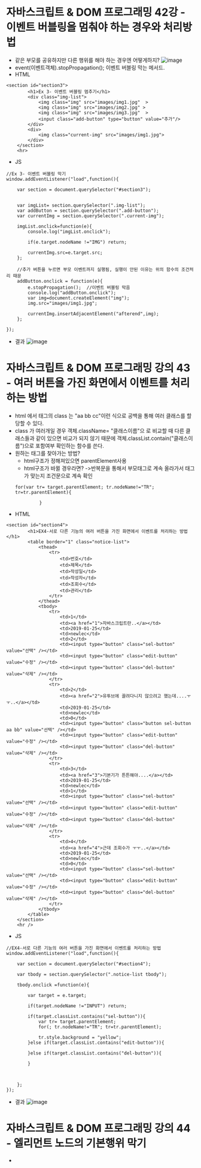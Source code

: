 # 자바스크립트 & DOM 프로그래밍 42강 - 이벤트 버블링을 멈춰야 하는 경우와 처리방법
* 같은 부모를 공유하지만 다른 행위를 해야 하는 경우엔 어떻게하지?
![image](https://github.com/resti999/TIL/assets/40667871/5f7addaa-9cdf-45ca-94b3-e549bab9149e)
* event(이벤트객체).stopPropagation(); 이벤트 버블링 막는 메서드.
* HTML
```
<section id="section3">
        <h1>Ex 3- 이벤트 버블링 멈추기</h1>
        <div class="img-list">
            <img class="img" src="images/img1.jpg"  >
            <img class="img" src="images/img2.jpg" >
            <img class="img" src="images/img3.jpg"  >
            <input class="add-button" type="button" value="추가"/>
        </div>
        <div>
            <img class="current-img" src="images/img1.jpg">
        </div>
    </section>
    <hr>
```
* JS
```
//Ex 3- 이벤트 버블링 막기
window.addEventListener("load",function(){

    var section = document.querySelector("#section3");


    var imgList= section.querySelector(".img-list");
    var addButton = section.querySelector(".add-button");
    var currentImg = section.querySelector(".current-img");

    imgList.onclick=function(e){
        console.log("imgList.onclick");
        
        if(e.target.nodeName !="IMG") return;

        currentImg.src=e.target.src;
    };

    //추가 버튼을 누르면 부모 이벤트까지 실행됨, 실행이 안된 이유는 위의 함수의 조건처리 때문
    addButton.onclick = function(e){
        e.stopPropagation();  //이벤트 버블링 막음
        console.log("addButton.onclick");
        var img=document.createElement("img");
        img.src="images/img1.jpg";

        currentImg.insertAdjacentElement("afterend",img);
    };

});
```
* 결과
![image](https://github.com/resti999/TIL/assets/40667871/185a102f-2175-42a0-8e08-7b592a0380fb)

# 자바스크립트 & DOM 프로그래밍 강의 43 - 여러 버튼을 가진 화면에서 이벤트를 처리하는 방법
* html 에서 태그의 class 는 "aa bb cc"이런 식으로 공백을 통해 여러 클래스를 할당할 수 있다.
* class  가 여러개일 경우     객체.className= "클래스이름"으 로 비교할 때 다른 클래스들과 같이 있으면 비교가 되지 않기 때문에  객체.classList.contain("클래스이름")으로 포함여부 확인하는 함수를 쓴다.
* 원하는 태그를 찾아가는 방법?
   * html구조가 정해져있으면 parentElement사용
   * html구조가 바뀔 경우라면?  ->반복문을 통해서 부모태그로 계속 올라가서  태그가 맞는지 조건문으로 계속 확인
   ```
   for(var tr= target.parentElement; tr.nodeName!="TR"; tr=tr.parentElement){
                
            }
   ```
* HTML
```
<section id="section4">
        <h1>EX4-서로 다른 기능의 여러 버튼을 가진 화면에서 이벤트를 처리하는 방법</h1>
        <table border="1" class="notice-list">
            <thead>
                <tr>
                    <td>번호</td>
                    <td>제목</td>
                    <td>작성일</td>
                    <td>작성자</td>
                    <td>조회수</td>
                    <td>관리</td>
                </tr>
            </thead>
            <tbody>
                <tr>
                    <td>1</td>
                    <td><a href="1">자바스크립트란..</a></td>
                    <td>2019-01-25</td>
                    <td>newlec</td>
                    <td>2</td>
                    <td><input type="button" class="sel-button" value="선택" /></td>
                    <td><input type="button" class="edit-button" value="수정" /></td>
                    <td><input type="button" class="del-button" value="삭제" /></td>
                </tr>
                <tr>
                    <td>2</td>
                    <td><a href="2">유투브에 끌려다니지 않으려고 했는데....ㅜㅜ..</a></td>
                    <td>2019-01-25</td>
                    <td>newlec</td>
                    <td>0</td>
                    <td><input type="button" class="button sel-button aa bb" value="선택" /></td>
                    <td><input type="button" class="edit-button" value="수정" /></td>
                    <td><input type="button" class="del-button" value="삭제" /></td>
                </tr>
                <tr>
                    <td>3</td>
                    <td><a href="3">기본기가 튼튼해야....</a></td>
                    <td>2019-01-25</td>
                    <td>newlec</td>
                    <td>1</td>
                    <td><input type="button" class="sel-button" value="선택" /></td>
                    <td><input type="button" class="edit-button" value="수정" /></td>
                    <td><input type="button" class="del-button" value="삭제" /></td>
                </tr>
                <tr>
                    <td>4</td>
                    <td><a href="4">근데 조회수가 ㅜㅜ..</a></td>
                    <td>2019-01-25</td>
                    <td>newlec</td>
                    <td>0</td>
                    <td><input type="button" class="sel-button" value="선택" /></td>
                    <td><input type="button" class="edit-button" value="수정" /></td>
                    <td><input type="button" class="del-button" value="삭제" /></td>
                </tr>
            </tbody>
        </table>
    </section>
    <hr />
```
* JS
```
//EX4-서로 다른 기능의 여러 버튼을 가진 화면에서 이벤트를 처리하는 방법
window.addEventListener("load",function(){

    var section = document.querySelector("#section4");

    var tbody = section.querySelector(".notice-list tbody");

    tbody.onclick =function(e){

        var target = e.target;

        if(target.nodeName !="INPUT") return;

        if(target.classList.contains("sel-button")){
            var tr= target.parentElement;
            for(; tr.nodeName!="TR"; tr=tr.parentElement);

            tr.style.background = "yellow";
        }else if(target.classList.contains("edit-button")){

        }else if(target.classList.contains("del-button")){

        }



    };
});
```
* 결과
![image](https://github.com/resti999/TIL/assets/40667871/685f4675-0953-42d1-8551-253f37c4d9e9)

# 자바스크립트 & DOM 프로그래밍 강의 44 - 엘리먼트 노드의 기본행위 막기
*
                   
